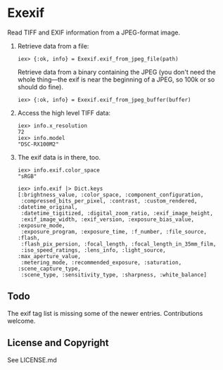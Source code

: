 Exexif
======

Read TIFF and EXIF information from a JPEG-format image.


1. Retrieve data from a file:

       iex> {:ok, info} = Exexif.exif_from_jpeg_file(path)

   Retrieve data from a binary containing the JPEG (you don't need the whole
   thing—the exif is near the beginning of a JPEG, so 100k or so should
   do fine).
   
       iex> {:ok, info} = Exexif.exif_from_jpeg_buffer(buffer)

2. Access the high level TIFF data:

       iex> info.x_resolution
       72
       iex> info.model
       "DSC-RX100M2"

3. The exif data is in there, too.

       iex> info.exif.color_space
       "sRGB"
       
       iex> info.exif |> Dict.keys
       [:brightness_value, :color_space, :component_configuration,
        :compressed_bits_per_pixel, :contrast, :custom_rendered, :datetime_original,
        :datetime_tigitized, :digital_zoom_ratio, :exif_image_height,
        :exif_image_width, :exif_version, :exposure_bias_value, :exposure_mode,
        :exposure_program, :exposure_time, :f_number, :file_source, :flash,
        :flash_pix_persion, :focal_length, :focal_length_in_35mm_film,
        :iso_speed_ratings, :lens_info, :light_source, :max_aperture_value,
        :metering_mode, :recommended_exposure, :saturation, :scene_capture_type,
        :scene_type, :sensitivity_type, :sharpness, :white_balance] 


Todo
----

The exif tag list is missing some of the newer entries. Contributions welcome.


License and Copyright
---------------------

See LICENSE.md
